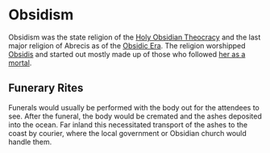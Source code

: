 # Obsidism

Obsidism was the state religion of the [Holy Obsidian Theocracy](../nations/holy-obsidian-theocracy.md) and the last major religion of Abrecis as of the [Obsidic Era](../../history/eras/obsidic.md). The religion worshipped [Obsidis](../../inhabitants/deities/obsidis.md) and started out mostly made up of those who followed [her as a mortal](../../inhabitants/figures/obsidis.md).

## Funerary Rites

Funerals would usually be performed with the body out for the attendees to see. After the funeral, the body would be cremated and the ashes deposited into the ocean. Far inland this necessitated transport of the ashes to the coast by courier, where the local government or Obsidian church would handle them.
